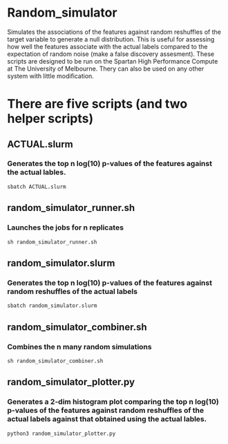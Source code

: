 # Random_simulator
Simulates the associations of the features against random reshuffles of the target variable to generate a null distribution. This is useful for assessing how well the features associate with the actual labels compared to the expectation of random noise (make a false discovery assesment). These scripts are designed to be run on the Spartan High Performance Compute at The University of Melbourne. Thery can also be used on any other system with little modification. 

# There are five scripts (and two helper scripts)

## ACTUAL.slurm
### Generates the top n log(10) p-values of the features against the actual lables.
``sbatch ACTUAL.slurm``

## random_simulator_runner.sh
### Launches the jobs for n replicates
``sh random_simulator_runner.sh``

## random_simulator.slurm
### Generates the top n log(10) p-values of the features against random reshuffles of the actual labels
``sbatch random_simulator.slurm``

## random_simulator_combiner.sh
### Combines the n many random simulations
``sh random_simulator_combiner.sh``

## random_simulator_plotter.py
### Generates a 2-dim histogram plot comparing the top n log(10) p-values of the features against random reshuffles of the actual labels against that obtained using the actual lables.
``python3 random_simulator_plotter.py``


